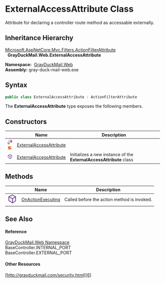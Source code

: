 ExternalAccessAttribute Class
=============================
Attribute for declaring a controller route method as accessable externally.


Inheritance Hierarchy
---------------------
[Microsoft.AspNetCore.Mvc.Filters.ActionFilterAttribute][1]  
  **GrayDuckMail.Web.ExternalAccessAttribute**  

  **Namespace:**  [GrayDuckMail.Web][2]  
  **Assembly:** gray-duck-mail-web.exe

Syntax
------

```csharp
public class ExternalAccessAttribute : ActionFilterAttribute
```

The **ExternalAccessAttribute** type exposes the following members.


Constructors
------------

|                                   | Name                         | Description                                                         |
| --------------------------------- | ---------------------------- | ------------------------------------------------------------------- |
| ![Private method]![Static member] | [ExternalAccessAttribute][3] |                                                                     |
| ![Public method]                  | [ExternalAccessAttribute][4] | Initializes a new instance of the **ExternalAccessAttribute** class |


Methods
-------

|                  | Name                   | Description                                 |
| ---------------- | ---------------------- | ------------------------------------------- |
| ![Public method] | [OnActionExecuting][5] | Called before the action method is invoked. |


See Also
--------

#### Reference
[GrayDuckMail.Web Namespace][2]  
BaseController.INTERNAL_PORT  
BaseController.EXTERNAL_PORT  

#### Other Resources
[http://grayduckmail.com/security.html][6]  

[1]: https://learn.microsoft.com/dotnet/api/microsoft.aspnetcore.mvc.filters.actionfilterattribute
[2]: ../README.md
[3]: _cctor.md
[4]: _ctor.md
[5]: OnActionExecuting.md
[6]: http://grayduckmail.com/security.html
[Private method]: ../../icons/privmethod.gif "Private method"
[Static member]: ../../icons/static.gif "Static member"
[Public method]: ../../icons/pubmethod.svg "Public method"